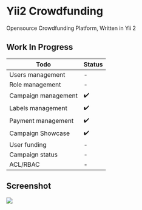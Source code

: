 # Yii2 Crowdfunding

Opensource Crowdfunding Platform, Written in Yii 2

## Work In Progress

|Todo|Status|
|---|---|
|Users management|-|
|Role management|-|
|Campaign management|✔️|
|Labels management|✔️|
|Payment management|✔️|
|Campaign Showcase|✔️|
|User funding|-|
|Campaign status|-|
|ACL/RBAC|-|

## Screenshot

![](https://nimbus-screenshots.s3.amazonaws.com/s/74a4db1e91a6d93d2f14ce6e5685114f.png)
